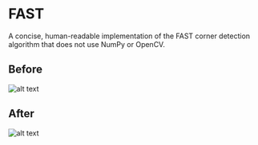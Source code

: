 # FAST
A concise, human-readable implementation of the FAST corner detection algorithm that does not use NumPy or OpenCV.

## Before
![alt text](https://github.com/tbliu/FAST/blob/master/assets/ansel.jpg "Before")

## After 
![alt text](https://github.com/tbliu/FAST/blob/master/assets/detected.png "After")

